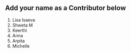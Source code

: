 
## Add your name as a Contributor below

1. Lisa Isaeva
1. Shweta M
1. Keerthi
1. Anna
1. Arpita
1. Michelle
